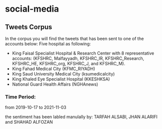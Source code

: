 # social-media
## Tweets Corpus 
In the corpus you will find the tweets that has been sent to one of the accounts below:
Five hospital as following: 
  - King Faisal Specialist Hospital & Research Center with 8 representative accounts: (KFSHRC, Malfayyadh, KFSHRC_IR, KFSHRC_Research, KFSHRC_HE, KFSHRC_org, KFSHRC_J, and KFSHRC_M).
  - King Fahad Medical City (KFMC_RIYADH)
  -	King Saud University Medical City (ksumedicalcity)
  - King Khaled Eye Specialist Hospital (KKESHKSA)
  - National Guard Health Affairs (NGHAnews)

### Time Period:
from 2019-10-17 to 2021-11-03

the sentiment has been labled manulally by: TARFAH ALSABI, JHAN ALARIFI and SHAHAD ALFOZAN
